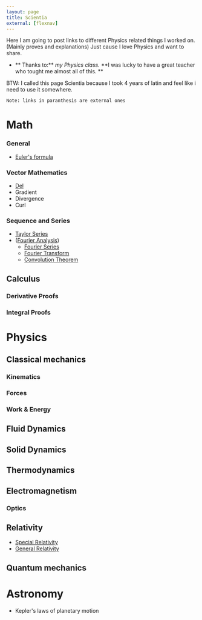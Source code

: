 ```yaml
---
layout: page
title: Scientia
external: [flexnav]
---
```


Here I am going to post links to different Physics related things I worked on. (Mainly proves and explanations) Just cause I love Physics and want to share.

* ** Thanks to:** 
*my Physics class.*
**I was lucky to have a great teacher who tought me almost all of this. **

BTW: I called this page Scientia because I took 4 years of latin and feel like i need to use it somewhere.

    Note: links in paranthesis are external ones

# Math

### General

* [Euler's formula](/scientia/math/euler-formula)

### Vector Mathematics
  * [Del](/scientia/math/calculus/del)
  * Gradient
  * Divergence
  * Curl

### Sequence and Series
* [Taylor Series](/scientia/math/taylor-series)
* ([Fourier Analysis](http://en.wikipedia.org/wiki/Fourier_analysis))
  * [Fourier Series](/scientia/math/fourier-series)
  * [Fourier Transform](/scientia/math/fourier-transform)
  * [Convolution Theorem](/scientia/math/convolution)


## Calculus

### Derivative Proofs

### Integral Proofs

# Physics

## Classical mechanics

### Kinematics

### Forces

### Work & Energy

## Fluid Dynamics

## Solid Dynamics

## Thermodynamics

## Electromagnetism

### Optics

## Relativity

* [Special Relativity](/scientia/physics/relativity/special)
* [General Relativity](/scientia/physics/relativity/general)

## Quantum mechanics

# Astronomy

* Kepler's laws of planetary motion
